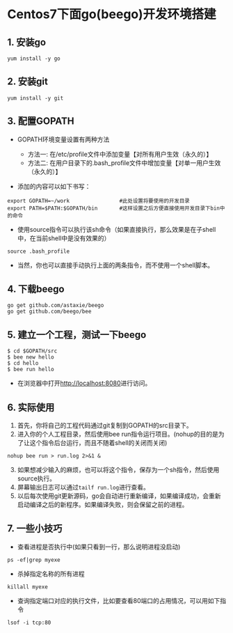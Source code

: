 # Centos7下面go(beego)开发环境搭建

## 1. 安装go

```
yum install -y go
```

## 2. 安装git

```
yum install -y git
```

## 3. 配置GOPATH

* GOPATH环境变量设置有两种方法

    * 方法一: 在/etc/profile文件中添加变量【对所有用户生效（永久的）】
    * 方法二: 在用户目录下的.bash_profile文件中增加变量【对单一用户生效（永久的）】

* 添加的内容可以如下书写：

```
export GOPATH=~/work                #此处设置将要使用的开发目录
export PATH=$PATH:$GOPATH/bin       #这样设置之后方便直接使用开发目录下bin中的命令
```

* 使用source指令可以执行该sh命令（如果直接执行，那么效果是在子shell中，在当前shell中是没有效果的）

```
source .bash_profile
```

* 当然，你也可以直接手动执行上面的两条指令，而不使用一个shell脚本。

## 4. 下载beego

```
go get github.com/astaxie/beego
go get github.com/beego/bee
```

## 5. 建立一个工程，测试一下beego

```
$ cd $GOPATH/src
$ bee new hello
$ cd hello
$ bee run hello
```

* 在浏览器中打开[http://localhost:8080](http://localhost:8080)进行访问。

## 6. 实际使用

1. 首先，你将自己的工程代码通过git复制到GOPATH的src目录下。
2. 进入你的个人工程目录，然后使用bee run指令运行项目。(nohup的目的是为了让这个指令后台运行，而且不随着shell的关闭而关闭)
```
nohup bee run > run.log 2>&1 &
```
3. 如果想减少输入的麻烦，也可以将这个指令，保存为一个sh指令，然后使用source执行。
4. 屏幕输出日志可以通过```tailf run.log```进行查看。
5. 以后每次使用git更新源码，go会自动进行重新编译，如果编译成功，会重新启动编译之后的新程序。如果编译失败，则会保留之前的进程。


## 7. 一些小技巧

* 查看进程是否执行中(如果只看到一行，那么说明进程没启动)
```
ps -ef|grep myexe
```

* 杀掉指定名称的所有进程
```
killall myexe
```

* 查询指定端口对应的执行文件，比如要查看80端口的占用情况，可以用如下指令
```
lsof -i tcp:80
```